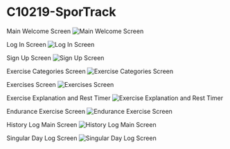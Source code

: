 # C10219-SporTrack

Main Welcome Screen 
![Main Welcome Screen](https://user-images.githubusercontent.com/17678722/89111986-bf4c2000-d454-11ea-981c-97cda98880ca.png)

Log In Screen 
![Log In Screen](https://user-images.githubusercontent.com/17678722/89111988-c07d4d00-d454-11ea-8985-df5ec8175e6b.png)

Sign Up Screen 
![Sign Up Screen](https://user-images.githubusercontent.com/17678722/89111989-c1ae7a00-d454-11ea-84ab-0ac1dfa2d906.png)

Exercise Categories Screen 
![Exercise Categories Screen](https://user-images.githubusercontent.com/17678722/89111990-c2dfa700-d454-11ea-8e0e-b8effd574ad5.png)

Exercises Screen 
![Exercises Screen](https://user-images.githubusercontent.com/17678722/89111992-c410d400-d454-11ea-8faa-2974fb9ee723.png)

Exercise Explanation and Rest Timer 
![Exercise Explanation and Rest Timer](https://user-images.githubusercontent.com/17678722/89111993-c4a96a80-d454-11ea-87c5-0e49f0d0ec75.png)

Endurance Exercise Screen 
![Endurance Exercise Screen](https://user-images.githubusercontent.com/17678722/89111995-c6732e00-d454-11ea-992c-720b6ba2d04e.png)

History Log Main Screen 
![History Log Main Screen](https://user-images.githubusercontent.com/17678722/89111996-c70bc480-d454-11ea-832c-c200089321af.png)

Singular Day Log Screen 
![Singular Day Log Screen](https://user-images.githubusercontent.com/17678722/89111997-c7a45b00-d454-11ea-9b86-e5846b6da391.png)

